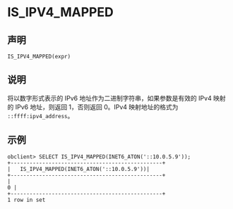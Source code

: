 IS_IPV4_MAPPED
===================================



声明
-----------------------

```unknow
IS_IPV4_MAPPED(expr)
```



说明
-----------------------

将以数字形式表示的 IPv6 地址作为二进制字符串，如果参数是有效的 IPv4 映射的 IPv6 地址，则返回 1，否则返回 0。IPv4 映射地址的格式为 `::ffff:ipv4_address`。

示例
-----------------------

```unknow
obclient> SELECT IS_IPV4_MAPPED(INET6_ATON('::10.0.5.9'));
+------------------------------------------------+
|   IS_IPV4_MAPPED(INET6_ATON('::10.0.5.9'))|
+------------------------------------------------+
|                                                                     0 |
+------------------------------------------------+
1 row in set
```
